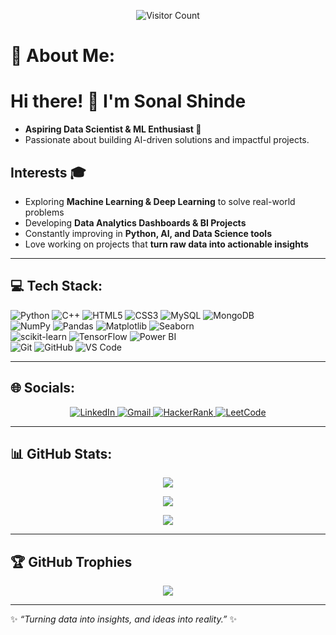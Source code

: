<div align="center">   

![Visitor Count](https://komarev.com/ghpvc/?username=sonalshinde24&color=ff69b4&label=No%20of%20Visitors:&style=plastic"width=300) 
</div>

# 💫 About Me: 

# Hi there! 👋 I'm Sonal Shinde  

- **Aspiring Data Scientist & ML Enthusiast 🚀**
- Passionate about building AI-driven solutions and impactful projects.  

## Interests 🎓
- Exploring **Machine Learning & Deep Learning** to solve real-world problems  
- Developing **Data Analytics Dashboards & BI Projects**  
- Constantly improving in **Python, AI, and Data Science tools**  
- Love working on projects that **turn raw data into actionable insights**  

---

## 💻 Tech Stack:
![Python](https://img.shields.io/badge/python-3670A0?style=for-the-badge&logo=python&logoColor=ffdd54) 
![C++](https://img.shields.io/badge/c++-%2300599C.svg?style=for-the-badge&logo=c%2B%2B&logoColor=white) 
![HTML5](https://img.shields.io/badge/html5-%23E34F26.svg?style=for-the-badge&logo=html5&logoColor=white) 
![CSS3](https://img.shields.io/badge/css3-%231572B6.svg?style=for-the-badge&logo=css3&logoColor=white) 
![MySQL](https://img.shields.io/badge/mysql-4479A1.svg?style=for-the-badge&logo=mysql&logoColor=white) 
![MongoDB](https://img.shields.io/badge/MongoDB-%234ea94b.svg?style=for-the-badge&logo=mongodb&logoColor=white)  
![NumPy](https://img.shields.io/badge/numpy-%23013243.svg?style=for-the-badge&logo=numpy&logoColor=white) 
![Pandas](https://img.shields.io/badge/pandas-%23150458.svg?style=for-the-badge&logo=pandas&logoColor=white) 
![Matplotlib](https://img.shields.io/badge/Matplotlib-%23ffffff.svg?style=for-the-badge&logo=Matplotlib&logoColor=black) 
![Seaborn](https://img.shields.io/badge/seaborn-3776AB?style=for-the-badge&logoColor=white)  
![scikit-learn](https://img.shields.io/badge/scikit--learn-%23F7931E.svg?style=for-the-badge&logo=scikit-learn&logoColor=white) 
![TensorFlow](https://img.shields.io/badge/TensorFlow-%23FF6F00.svg?style=for-the-badge&logo=TensorFlow&logoColor=white) 
![Power BI](https://img.shields.io/badge/power_bi-F2C811?style=for-the-badge&logo=powerbi&logoColor=black)  
![Git](https://img.shields.io/badge/git-%23F05033.svg?style=for-the-badge&logo=git&logoColor=white) 
![GitHub](https://img.shields.io/badge/github-%23121011.svg?style=for-the-badge&logo=github&logoColor=white) 
![VS Code](https://img.shields.io/badge/VSCode-0078d7.svg?style=for-the-badge&logo=visual-studio-code&logoColor=white)

---

## 🌐 Socials:
<div align="center">
  <a href="https://linkedin.com/in/sonal-shinde-7aa40b250" target="_blank">
    <img src="https://img.shields.io/badge/LinkedIn-0077B5?style=for-the-badge&logo=linkedin&logoColor=white" alt="LinkedIn">  
  </a>
  <a href="mailto:sonal2004shinde@gmail.com" target="_blank">
    <img src="https://img.shields.io/badge/Gmail-D93025?style=for-the-badge&logo=gmail&logoColor=white" alt="Gmail">
  </a>
  <a href="https://www.hackerrank.com/sonal2004shinde" target="_blank">
    <img src="https://img.shields.io/badge/HackerRank-2EC866?style=for-the-badge&logo=hackerrank&logoColor=white" alt="HackerRank">
  </a>
  <a href="https://leetcode.com/u/sonalshinde24/" target="_blank">
    <img src="https://img.shields.io/badge/LeetCode-FFA116?style=for-the-badge&logo=leetcode&logoColor=white" alt="LeetCode">
  </a>
</div>

---

## 📊 GitHub Stats:
<div align="center">
  
![](https://github-readme-stats.vercel.app/api?username=sonalshinde24&theme=radical&hide_border=false&include_all_commits=false&count_private=false)<br/>

![](https://streak-stats.demolab.com?user=sonalshinde24&theme=radical&hide_border=false)<br/>

![](https://github-readme-stats.vercel.app/api/top-langs/?username=sonalshinde24&theme=radical&hide_border=false&include_all_commits=false&count_private=false&layout=compact)
</div>

---

## 🏆 GitHub Trophies
<div align="center">

![](https://github-profile-trophy.vercel.app/?username=sonalshinde24&theme=radical&no-frame=false&no-bg=false&margin-w=4)
</div>

---


✨ *“Turning data into insights, and ideas into reality.”* ✨
